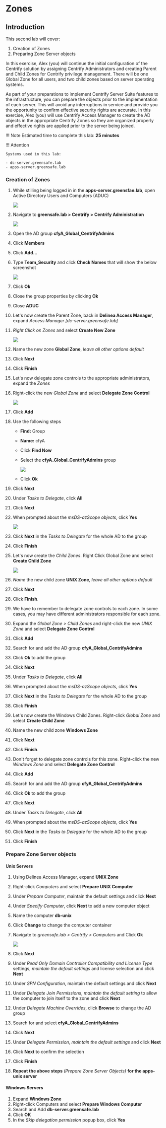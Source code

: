 # Zones

## Introduction

This second lab will cover:

1. Creation of Zones
2. Preparing Zone Server objects

In this exercise, Alex (you) will continue the initial configuration of the Centrify solution by assigning Centrify Administrators and creating Parent and Child Zones for Centrify privilege management. There will be one Global Zone for all users, and two child zones based on server operating systems.

As part of your preparations to implement Centrify Server Suite features to the infrastructure, you can prepare the objects prior to the implementation of each server. This will avoid any interruptions in service and provide you the opportunity to confirm effective security rights are accurate. In this exercise, Alex (you) will use Centrify Access Manager to create the AD objects in the appropriate Centrify Zones so they are organized properly and effective rights are applied prior to the server being joined.

!!! Note
    Estimated time to complete this lab: **25 minutes**


!!! Attention

    Systems used in this lab:

    - dc-server.greensafe.lab
    - apps-server.greensafe.lab

### Creation of Zones

01. While stilling being logged in in the **apps-server.greensfae.lab**, open Active Directory Users and Computers (ADUC)
    
    ![](images/lab-001.png)

02. Navigate to **greensafe.lab > Centrify > Centrify Administration**
    
    ![](images/lab-002.png)

03. Open the AD group **cfyA_Global_CentrifyAdmins**

04. Click **Members**

05. Click **Add...**

06. Type **Team_Security** and click **Check Names** that will show the below screenshot

    ![](images/lab-003.png)

07. Click **Ok**

08. Close the group properties by clicking **Ok**

09. Close **ADUC**

10. Let's now create the Parent Zone, back in **Delinea Access Manager**, expand *Access Manager \[dc-server.greensafe.lab\]*

11. *Right Click on Zones* and select **Create New Zone**

    ![](images/lab-004.png)

12. Name the new zone **Global Zone**, *leave all other options default*

13. Click **Next**

14. Click **Finish**

15. Let's now delegate zone controls to the appropriate administrators, expand the *Zones*

16. Right-click the new *Global Zone* and select **Delegate Zone Control**

    ![](images/lab-005.png)

17. Click **Add**

18. Use the following steps

    - **Find:** Group

    - **Name:** cfyA

    - Click **Find Now**

    - Select the **cfyA_Global_CentrifyAdmins** group

      ![](images/lab-006.png)

    - Click **Ok**

19. Click **Next**

20. Under *Tasks to Delegate*, click **All**

21. Click **Next**

22. When prompted about the *msDS-azScope objects*, click **Yes**

    ![](images/lab-007.png)

23. Click **Next** in the *Tasks to Delegate* for the whole AD to the group

24. Click **Finish**

25. Let's now create the *Child Zones*. Right Click Global Zone and select **Create Child Zone**

    ![](images/lab-008.png)

26. *Name* the new child zone **UNIX Zone**, *leave all other options default*

27. Click **Next**

28. Click **Finish**.

29. We have to remember to delegate zone controls to each zone. In some cases, you may have different administrators responsible for each zone.

30. Expand the *Global Zone > Child Zones* and right-click the new *UNIX Zone* and select **Delegate Zone Control**

31. Click **Add**

32. Search for and add the AD group **cfyA_Global_CentrifyAdmins**

33. Click **Ok** to add the group

34. Click **Next**

35. Under *Tasks to Delegate*, click **All**

36. When prompted about the *msDS-azScope objects*, click **Yes**

37. Click **Next** in the *Tasks to Delegate* for the whole AD to the group

38. Click **Finish**

39. Let's now create the Windows Child Zones. Right-click *Global Zone* and select **Create Child Zone**

40. Name the new child zone **Windows Zone**

41. Click **Next**

42. Click **Finish**.

43. Don't forget to delegate zone controls for this zone. Right-click the new *Windows Zone* and select **Delegate Zone Control**

44. Click **Add**

45. Search for and add the AD group **cfyA_Global_CentrifyAdmins**

46. Click **Ok** to add the group

47. Click **Next**

48. Under *Tasks to Delegate*, click **All**

49. When prompted about the *msDS-azScope objects*, click **Yes**

50. Click **Next** in the *Tasks to Delegate* for the whole AD to the group

51. Click **Finish**

### Prepare Zone Server objects

#### Unix Servers

01. Using Delinea Access Manager, expand **UNIX Zone**

02. Right-click *Computers* and select **Prepare UNIX Computer**

03. Under *Prepare Computer*, maintain the default settings and click **Next**

04. Under *Specify Computer*, click **Next** to add a new computer object

05. Name the computer **db-unix**

06. Click **Change** to change the computer container

07. Navigate to *greensafe.lab > Centrify > Computers* and Click **Ok**

    ![](images/lab-009.png)

08. Click **Next**

09. Under *Read Only Domain Controller Compatibility and License Type* settings, *maintain the default settings* and license selection and click **Next**

10. Under *SPN Configuration*, maintain the default settings and click **Next**

11. Under *Delegate Join Permissions*, *maintain the default setting* to allow the computer to join itself to the zone and click **Next**

12. Under *Delegate Machine Overrides*, click **Browse** to change the AD group

13. Search for and select **cfyA_Global_CentrifyAdmins**

14. Click **Next**

15. Under *Delegate Permission*, *maintain the default settings* and click **Next**

16. Click **Next** to confirm the selection

17. Click **Finish**

18. **Repeat the above steps** *(Prepare Zone Server Objects)* **for the apps-unix server**

#### Windows Servers

1. Expand **Windows Zone**
2. Right-click Computers and select **Prepare Windows Computer**
3. Search and Add **db-server.greensafe.lab**
4. Click **OK**
5. In the *Skip delegation permission* popup box, click **Yes**

